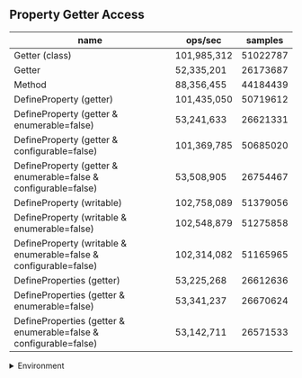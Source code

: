 ## Property Getter Access

|name|ops/sec|samples|
|-|-|-|
|Getter (class)|101,985,312|51022787|
|Getter|52,335,201|26173687|
|Method|88,356,455|44184439|
|DefineProperty (getter)|101,435,050|50719612|
|DefineProperty (getter & enumerable=false)|53,241,633|26621331|
|DefineProperty (getter & configurable=false)|101,369,785|50685020|
|DefineProperty (getter & enumerable=false & configurable=false)|53,508,905|26754467|
|DefineProperty (writable)|102,758,089|51379056|
|DefineProperty (writable & enumerable=false)|102,548,879|51275858|
|DefineProperty (writable & enumerable=false & configurable=false)|102,314,082|51165965|
|DefineProperties (getter)|53,225,268|26612636|
|DefineProperties (getter & enumerable=false)|53,341,237|26670624|
|DefineProperties (getter & enumerable=false & configurable=false)|53,142,711|26571533|


<details>
<summary>Environment</summary>

* __Machine:__ linux x64 | 4 vCPUs | 7.6GB Mem
* __Run:__ Fri Oct 17 2025 16:46:42 GMT+0000 (Coordinated Universal Time)
* __Node:__ `v20.0.0`
</details>

<!--
{"environment":{"platform":"linux","arch":"x64","cpus":4,"totalMemory":7.59783935546875},"benchmarks":[{"name":"Getter (class)","samples":51022787,"opsSec":101985312.30675232},{"name":"Getter","samples":26173687,"opsSec":52335201.9833931},{"name":"Method","samples":44184439,"opsSec":88356455.25910348},{"name":"DefineProperty (getter)","samples":50719612,"opsSec":101435050.75914167},{"name":"DefineProperty (getter & enumerable=false)","samples":26621331,"opsSec":53241633.90404931},{"name":"DefineProperty (getter & configurable=false)","samples":50685020,"opsSec":101369785.96731637},{"name":"DefineProperty (getter & enumerable=false & configurable=false)","samples":26754467,"opsSec":53508905.10519124},{"name":"DefineProperty (writable)","samples":51379056,"opsSec":102758089.8042526},{"name":"DefineProperty (writable & enumerable=false)","samples":51275858,"opsSec":102548879.49799308},{"name":"DefineProperty (writable & enumerable=false & configurable=false)","samples":51165965,"opsSec":102314082.33147809},{"name":"DefineProperties (getter)","samples":26612636,"opsSec":53225268.91293441},{"name":"DefineProperties (getter & enumerable=false)","samples":26670624,"opsSec":53341237.43843499},{"name":"DefineProperties (getter & enumerable=false & configurable=false)","samples":26571533,"opsSec":53142711.75068347}]}-->
